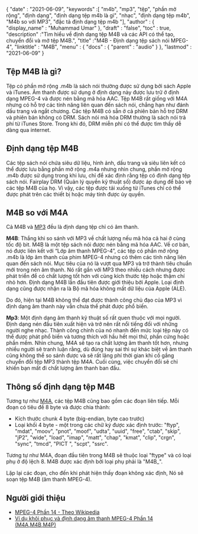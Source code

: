 {
  "date" : "2021-06-09",
  "keywords" :[ "m4b", "mp3", "tệp", "phần mở rộng", "định dạng", "định dạng tệp m4b là gì", "nhạc", "định dạng tệp m4b", "M4b so với MP3", "đặc tả định dạng tệp m4b "],
  "author" : {
    "display_name" : "Muhammad Umar"
},
  "draft" : "false",
  "toc" : true,
  "description" :"Tìm hiểu về định dạng tệp M4B và các API có thể tạo, chuyển đổi và mở tệp M4B.",
  "title" :"M4B - Định dạng tệp sách nói MPEG-4",
  "linktitle" : "M4B",
  "menu" : {
    "docs" : {
      "parent" : "audio"
}
},
  "lastmod" : "2021-06-09"
}

## Tệp M4B là gì?

Tệp có phần mở rộng .m4b là sách nói thường được sử dụng bởi sách Apple và iTunes. Âm thanh được sử dụng ở định dạng này được lưu trữ ở định dạng MPEG-4 và được nén bằng mã hóa AAC. Tệp M4B rất giống với M4A nhưng có hỗ trợ các tính năng liên quan đến sách nói, chẳng hạn như đánh dấu trang và ngắt chương. Các tệp M4B có sẵn ở cả phiên bản hỗ trợ DRM và phiên bản không có DRM. Sách nói mã hóa DRM thường là sách nói trả phí từ iTunes Store. Trong khi đó, DRM miễn phí có thể được tìm thấy dễ dàng qua internet.

## Định dạng tệp M4B

Các tệp sách nói chứa siêu dữ liệu, hình ảnh, dấu trang và siêu liên kết có thể được lưu bằng phần mở rộng .m4a nhưng nhìn chung, phần mở rộng .m4b được sử dụng trong khi lưu, chỉ để xác định rằng tệp có định dạng tệp sách nói. Fairplay DRM (Quản lý quyền kỹ thuật số) được áp dụng để bảo vệ các tệp M4B của họ. Vì vậy, các tệp được tải xuống từ iTunes chỉ có thể được phát trên các thiết bị hoặc máy tính được ủy quyền.


## M4B so với M4A

Cả M4B và [MP3](https://docs.fileformat.com/audio/mp3/) đều là định dạng tệp chỉ có âm thanh.

**M4B**: Thắng khi so sánh với MP3 về chất lượng nếu mã hóa cả hai ở cùng tốc độ bit. M4B là một tệp sách nói được nén bằng mã hóa AAC. Về cơ bản, nó được liên kết với “Lớp âm thanh MPEG-4”, các tệp có phần mở rộng .m4b là lớp âm thanh của phim MPEG-4 nhưng có thêm các tính năng liên quan đến sách nói. Mục tiêu của nó là vượt qua MP3 và trở thành tiêu chuẩn mới trong nén âm thanh. Nó rất gần với MP3 theo nhiều cách nhưng được phát triển để có chất lượng tốt hơn với cùng kích thước tệp hoặc thậm chí nhỏ hơn. Định dạng M4B lần đầu tiên được giới thiệu bởi Apple. Loại định dạng cũng được nhận ra là Bộ mã hóa không mất dữ liệu của Apple (ALE).

Do đó, hiện tại M4B không thể đạt được thành công chủ đạo của MP3 vì định dạng âm thanh này vẫn chưa thể phát được phổ biến.

**Mp3**: Một định dạng âm thanh kỹ thuật số rất quen thuộc với mọi người. Định dạng nén đầu tiên xuất hiện và trở nên rất nổi tiếng đối với những người nghe nhạc. Thành công chính của nó nhanh đến mức loại tệp này có thể được phát phổ biến và tương thích với hầu hết mọi thứ, phần cứng hoặc phần mềm. Nhìn chung, M4A sẽ tạo ra chất lượng âm thanh tốt hơn, nhưng nhiều người sẽ tranh luận rằng, dù đúng hay sai thì sự khác biệt về âm thanh cũng không thể so sánh được và sẽ rất lãng phí thời gian khi cố gắng chuyển đổi tệp MP3 thành tệp M4A. Cuối cùng, việc chuyển đổi sẽ chỉ khiến bạn mất đi chất lượng âm thanh ban đầu.

## Thông số định dạng tệp M4B

Tương tự như [M4A](/vi/audio/m4a/), các tệp M4B cũng bao gồm các đoạn liên tiếp. Mỗi đoạn có tiêu đề 8 byte và được chia thành:
- Kích thước chunk 4 byte (big-endian, byte cao trước)
- Loại khối 4 byte - một trong các chữ ký được xác định trước: "ftyp", "mdat", "moov", "pnot", "moof", "udta", "uuid", "free", "ctab", "skip", "jP2", "wide", "load", "imap", "matt", "chap", "kmat", "clip", "crgn", "sync", "tmcd", "PICT ", "scpt", "ssrc".

Tương tự như M4A, đoạn đầu tiên trong M4B sẽ thuộc loại "ftype" và có loại phụ ở độ lệch 8. M4B được xác định bởi loại phụ phải là "M4B_".

Lặp lại các đoạn, cho đến khi phát hiện thấy đoạn không xác định, Nó sẽ soạn tệp M4B (âm thanh MPEG-4).

## Người giới thiệu

* [MPEG-4 Phần 14 - Theo Wikipedia](https://en.wikipedia.org/wiki/MPEG-4_Part_14)
* [Ví dụ khôi phục và định dạng âm thanh MPEG-4 Phần 14 (M4A,M4B,M4P)](https://www.file-recovery.com/m4a-signature-format.htm)

